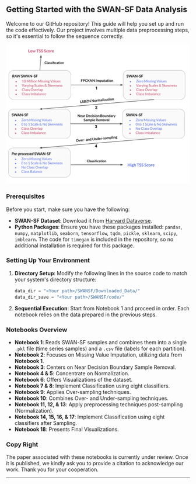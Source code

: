 ## Getting Started with the SWAN-SF Data Analysis

Welcome to our GitHub repository! This guide will help you set up and run the code effectively. Our project involves multiple data preprocessing steps, so it's essential to follow the sequence correctly.

<img src="meth.svg" width="600" alt="SeriesGAN Architecture" title="SeriesGAN Architecture">

### Prerequisites

Before you start, make sure you have the following:

- **SWAN-SF Dataset**: Download it from [Harvard Dataverse](https://dataverse.harvard.edu/dataset.xhtml?persistentId=doi:10.7910/DVN/EBCFKM).
- **Python Packages**: Ensure you have these packages installed: `pandas`, `numpy`, `matplotlib`, `seaborn`, `tensorflow`, `tqdm`, `pickle`, `sklearn`, `scipy`, `imblearn`. The code for `timegan` is included in the repository, so no additional installation is required for this package.

### Setting Up Your Environment

1. **Directory Setup**: Modify the following lines in the source code to match your system's directory structure:

    ```python
    data_dir = "<Your path>/SWANSF/Downloaded_Data/"  
    data_dir_save = "<Your path>/SWANSF/code/"  
    ```

2. **Sequential Execution**: Start from Notebook 1 and proceed in order. Each notebook relies on the data prepared in the previous steps.

### Notebooks Overview

- **Notebook 1**: Reads SWAN-SF samples and combines them into a single `.pkl` file (time series samples) and a `.csv` file (labels for each partition).
- **Notebook 2**: Focuses on Missing Value Imputation, utilizing data from **Notebook 1**.
- **Notebook 3**: Centers on Near Decision Boundary Sample Removal.
- **Notebook 4 & 5**: Concentrate on Normalization.
- **Notebook 6**: Offers Visualizations of the dataset.
- **Notebook 7 & 8**: Implement Classification using eight classifiers.
- **Notebook 9**: Applies Over-sampling techniques.
- **Notebook 10**: Combines Over- and Under-sampling techniques.
- **Notebook 11, 12, & 13**: Apply preprocessing techniques post-sampling (Normalization).
- **Notebook 14, 15, 16, & 17**: Implement Classification using eight classifiers after Sampling.
- **Notebook 18**: Presents Final Visualizations.

### Copy Right

The paper associated with these notebooks is currently under review. Once it is published, we kindly ask you to provide a citation to acknowledge our work. Thank you for your cooperation.

---
